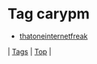 <!--
title: Tag carypm
date: 2020-06-28T15:26:59.602Z
tags:
-->
# Tag carypm

 * [thatoneinternetfreak](87491353429.md)

| [Tags](tags.md) | [Top](index.md) |

